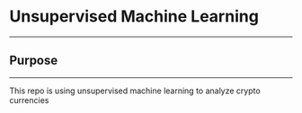 # Unsupervised Machine Learning 
---
## Purpose
---
This repo is using unsupervised machine learning to analyze crypto currencies
